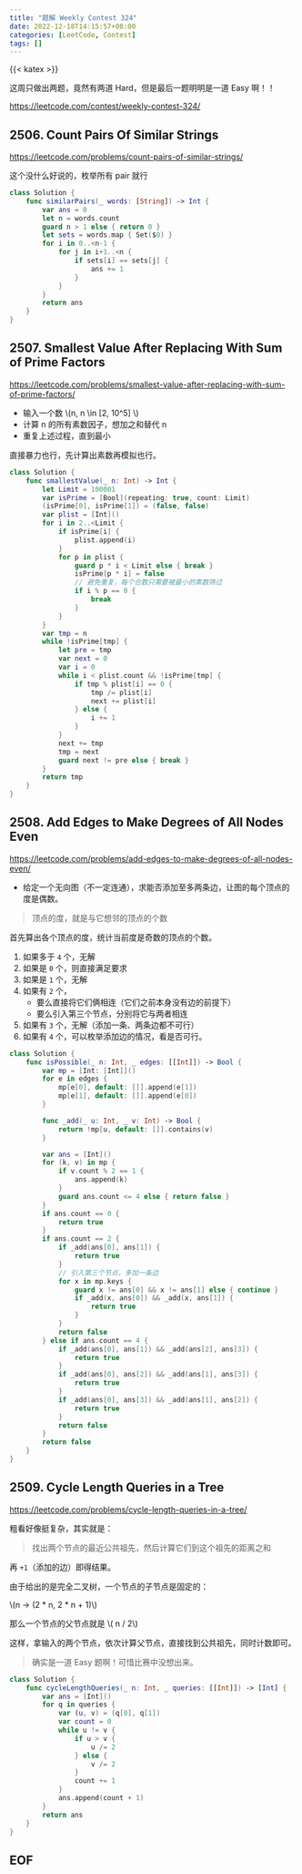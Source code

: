 ```yaml
---
title: "题解 Weekly Contest 324"
date: 2022-12-18T14:15:57+08:00
categories: [LeetCode, Contest]
tags: []
---
```


{{< katex >}}

这周只做出两题，竟然有两道 Hard，但是最后一题明明是一道 Easy 啊！！

https://leetcode.com/contest/weekly-contest-324/

## 2506. Count Pairs Of Similar Strings

https://leetcode.com/problems/count-pairs-of-similar-strings/

这个没什么好说的，枚举所有 pair 就行

```swift
class Solution {
    func similarPairs(_ words: [String]) -> Int {
        var ans = 0
        let n = words.count
        guard n > 1 else { return 0 }
        let sets = words.map { Set($0) }
        for i in 0..<n-1 {
            for j in i+1..<n {
                if sets[i] == sets[j] {
                    ans += 1
                }
            }
        }
        return ans
    }
}
```

## 2507. Smallest Value After Replacing With Sum of Prime Factors

https://leetcode.com/problems/smallest-value-after-replacing-with-sum-of-prime-factors/

* 输入一个数 \\(n, n \in [2, 10^5] \\)
* 计算 n 的所有素数因子，想加之和替代 n
* 重复上述过程，直到最小

直接暴力也行，先计算出素数再模拟也行。

```swift
class Solution {
    func smallestValue(_ n: Int) -> Int {
        let Limit = 100001
        var isPrime = [Bool](repeating: true, count: Limit)
        (isPrime[0], isPrime[1]) = (false, false)
        var plist = [Int]()
        for i in 2..<Limit {
            if isPrime[i] {
                plist.append(i)
            }
            for p in plist {
                guard p * i < Limit else { break }
                isPrime[p * i] = false
                // 避免重复，每个合数只需要被最小的素数筛过
                if i % p == 0 {
                    break
                }
            }
        }
        var tmp = n
        while !isPrime[tmp] {
            let pre = tmp
            var next = 0
            var i = 0
            while i < plist.count && !isPrime[tmp] {
                if tmp % plist[i] == 0 {
                    tmp /= plist[i]
                    next += plist[i]
                } else {
                    i += 1
                }
            }
            next += tmp
            tmp = next
            guard next != pre else { break }
        }
        return tmp
    }
}
```

## 2508. Add Edges to Make Degrees of All Nodes Even

https://leetcode.com/problems/add-edges-to-make-degrees-of-all-nodes-even/

* 给定一个无向图（不一定连通），求能否添加至多两条边，让图的每个顶点的度是偶数。

> 顶点的度，就是与它想邻的顶点的个数

首先算出各个顶点的度，统计当前度是奇数的顶点的个数。

1. 如果多于 `4` 个，无解
2. 如果是 `0` 个，则直接满足要求
3. 如果是 `1` 个，无解
4. 如果有 `2` 个，
   - 要么直接将它们俩相连（它们之前本身没有边的前提下）
   - 要么引入第三个节点，分别将它与两者相连
5. 如果有 `3` 个，无解（添加一条、两条边都不可行）
6. 如果有 `4` 个，可以枚举添加边的情况，看是否可行。

```swift
class Solution {
    func isPossible(_ n: Int, _ edges: [[Int]]) -> Bool {
        var mp = [Int: [Int]]()
        for e in edges {
            mp[e[0], default: []].append(e[1])
            mp[e[1], default: []].append(e[0])
        }

        func _add(_ u: Int, _ v: Int) -> Bool {
            return !mp[u, default: []].contains(v)
        }

        var ans = [Int]()
        for (k, v) in mp {
            if v.count % 2 == 1 {
                ans.append(k)
            }
            guard ans.count <= 4 else { return false }
        }
        if ans.count == 0 {
            return true
        }
        if ans.count == 2 {
            if _add(ans[0], ans[1]) {
                return true
            }
            // 引入第三个节点，多加一条边
            for x in mp.keys {
                guard x != ans[0] && x != ans[1] else { continue }
                if _add(x, ans[0]) && _add(x, ans[1]) {
                    return true
                }
            }
            return false
        } else if ans.count == 4 {
            if _add(ans[0], ans[1]) && _add(ans[2], ans[3]) {
                return true
            }
            if _add(ans[0], ans[2]) && _add(ans[1], ans[3]) {
                return true
            }
            if _add(ans[0], ans[3]) && _add(ans[1], ans[2]) {
                return true
            }
            return false
        }
        return false
    }
}
```

## 2509. Cycle Length Queries in a Tree

https://leetcode.com/problems/cycle-length-queries-in-a-tree/

粗看好像挺复杂，其实就是：

> 找出两个节点的最近公共祖先，然后计算它们到这个祖先的距离之和

再 `+1`（添加的边）即得结果。

由于给出的是完全二叉树，一个节点的子节点是固定的：

\\(n -> (2 * n, 2 * n + 1)\\)

那么一个节点的父节点就是 \\( n / 2\\)

这样，拿输入的两个节点，依次计算父节点，直接找到公共祖先，同时计数即可。

> 确实是一道 Easy 题啊！可惜比赛中没想出来。

```swift
class Solution {
    func cycleLengthQueries(_ n: Int, _ queries: [[Int]]) -> [Int] {
        var ans = [Int]()
        for q in queries {
            var (u, v) = (q[0], q[1])
            var count = 0
            while u != v {
                if u > v {
                    u /= 2
                } else {
                    v /= 2
                }
                count += 1
            }
            ans.append(count + 1)
        }
        return ans
    }
}
```

## EOF
